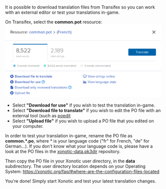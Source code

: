 It is possible to download translation files from Transifex so you can work with an external editor or test your translations in-game.

On Transifex, select the **common.pot** resource:
![Screenshot_20191005_164237](uploads/37bb634467e5ee1a025022cc2e53e652/Screenshot_20191005_164237.png)
*  Select **"Download for use"** if you wish to test the translation in-game.
*  Select **"Download file to translate"** if you wish to edit the PO file with an external tool (such as [poedit](https://poedit.net/)
*  Select **"Upload file"** if you wish to upload a PO file that you edited on your computer.

In order to test your translation in-game, rename the PO file as **common.*.po**, where * is your language code ("fr" for French, "de" for German...).
If you don't know what your language code is, please have a look at the PO files in the [xonotic-data.pk3dir](https://gitlab.com/xonotic/xonotic-data.pk3dir) repository.

Then copy the PO file in your Xonotic user directory, in the **data** subdirectory.
The user directory location depends on your Operating System: https://xonotic.org/faq/#where-are-the-configuration-files-located

You're done!
Simply start Xonotic and test your latest translation changes.